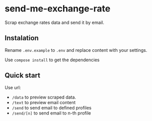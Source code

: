 # send-me-exchange-rate

Scrap exchange rates data and send it by email.

## Instalation

Rename `.env.example` to `.env` and replace content with your settings.

Use `compose install` to get the dependencies

## Quick start

Use url:
- `/data` to preview scraped data.
- `/text` to preview email content
- `/send` to send email to defined profiles
- `/send/[n]` to send email to n-th profile


